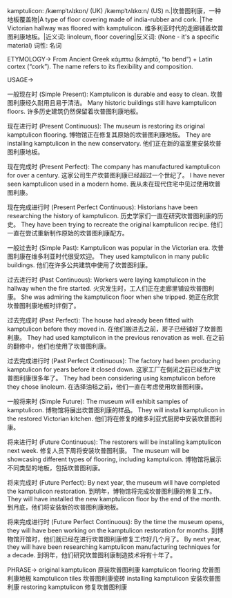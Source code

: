 kamptulicon: /kæmpˈtʌlɪkɒn/ (UK) /kæmpˈtʌlɪkɑːn/ (US)
n.|坎普图利康，一种地板覆盖物|A type of floor covering made of india-rubber and cork. |The Victorian hallway was floored with kamptulicon. 维多利亚时代的走廊铺着坎普图利康地板。|近义词: linoleum, floor covering|反义词: (None -  it's a specific material)
词性: 名词

ETYMOLOGY->
From Ancient Greek κάμπτω (kámptō, “to bend”) +  Latin cortex (“cork”).  The name refers to its flexibility and composition.

USAGE->

一般现在时 (Simple Present):
Kamptulicon is durable and easy to clean. 坎普图利康经久耐用且易于清洁。
Many historic buildings still have kamptulicon floors. 许多历史建筑仍然保留着坎普图利康地板。

现在进行时 (Present Continuous):
The museum is restoring its original kamptulicon flooring.  博物馆正在修复其原始的坎普图利康地板。
They are installing kamptulicon in the new conservatory. 他们正在新的温室里安装坎普图利康地板。


现在完成时 (Present Perfect):
The company has manufactured kamptulicon for over a century.  这家公司生产坎普图利康已经超过一个世纪了。
I have never seen kamptulicon used in a modern home. 我从未在现代住宅中见过使用坎普图利康。


现在完成进行时 (Present Perfect Continuous):
Historians have been researching the history of kamptulicon. 历史学家们一直在研究坎普图利康的历史。
They have been trying to recreate the original kamptulicon recipe. 他们一直在尝试重新制作原始的坎普图利康配方。


一般过去时 (Simple Past):
Kamptulicon was popular in the Victorian era. 坎普图利康在维多利亚时代很受欢迎。
They used kamptulicon in many public buildings. 他们在许多公共建筑中使用了坎普图利康。


过去进行时 (Past Continuous):
Workers were laying kamptulicon in the hallway when the fire started. 火灾发生时，工人们正在走廊里铺设坎普图利康。
She was admiring the kamptulicon floor when she tripped. 她正在欣赏坎普图利康地板时绊倒了。


过去完成时 (Past Perfect):
The house had already been fitted with kamptulicon before they moved in. 在他们搬进去之前，房子已经铺好了坎普图利康。
They had used kamptulicon in the previous renovation as well. 在之前的翻修中，他们也使用了坎普图利康。


过去完成进行时 (Past Perfect Continuous):
The factory had been producing kamptulicon for years before it closed down. 这家工厂在倒闭之前已经生产坎普图利康很多年了。
They had been considering using kamptulicon before they chose linoleum. 在选择油毡之前，他们一直在考虑使用坎普图利康。


一般将来时 (Simple Future):
The museum will exhibit samples of kamptulicon. 博物馆将展出坎普图利康的样品。
They will install kamptulicon in the restored Victorian kitchen. 他们将在修复的维多利亚式厨房中安装坎普图利康。


将来进行时 (Future Continuous):
The restorers will be installing kamptulicon next week. 修复人员下周将安装坎普图利康。
The museum will be showcasing different types of flooring, including kamptulicon. 博物馆将展示不同类型的地板，包括坎普图利康。


将来完成时 (Future Perfect):
By next year, the museum will have completed the kamptulicon restoration. 到明年，博物馆将完成坎普图利康的修复工作。
They will have installed the new kamptulicon floor by the end of the month. 到月底，他们将安装新的坎普图利康地板。


将来完成进行时 (Future Perfect Continuous):
By the time the museum opens, they will have been working on the kamptulicon restoration for months. 到博物馆开馆时，他们就已经在进行坎普图利康修复工作好几个月了。
By next year, they will have been researching kamptulicon manufacturing techniques for a decade. 到明年，他们研究坎普图利康制造技术将有十年了。



PHRASE->
original kamptulicon 原装坎普图利康
kamptulicon flooring 坎普图利康地板
kamptulicon tiles 坎普图利康瓷砖
installing kamptulicon 安装坎普图利康
restoring kamptulicon 修复坎普图利康
